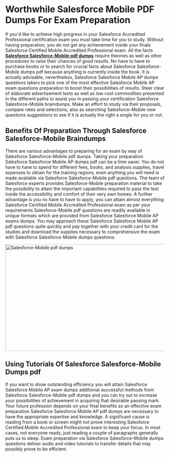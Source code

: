 # Worthwhile Salesforce Mobile PDF Dumps For Exam Preparation
<p>If you'd like to achieve high progress in your Salesforce Accredited Professional certification exam you must take time for you to study. Without having preparation, you do not get any achievement inside your finals Salesforce Certified Mobile Accredited Professional exam. All the facts<strong><a href="https://www.dumpsgeek.com/Salesforce-Mobile-pdf-dumps.html"> Salesforce Salesforce-Mobile pdf dumps</a></strong> require theories as well as other procedures to raise their chances of good results. No have to have to purchase books or to search for crucial facts about Salesforce Salesforce-Mobile dumps pdf because anything is currently inside the book. It is actually advisable, nevertheless, Salesforce Salesforce Mobile AP dumps questions takers to pick one of the most effective Salesforce Mobile AP exam questions preparation to boost their possibilities of results. Steer clear of elaborate advertisement texts as well as low cost commodities presented in the different paths to assist you in passing your certification Salesforce Salesforce-Mobile braindumps. Make an effort to study via their proposals, compare rates and selections, also as searching Salesforce-Mobile new questions suggestions to see if it is actually the right a single for you or not.</p>
<h2><strong>Benefits Of Preparation Through Salesforce Salesforce-Mobile Braindumps</strong></h2>
<p>There are various advantages to preparing for an exam by way of Salesforce Salesforce-Mobile pdf dumps. Taking your preparation Salesforce Salesforce Mobile AP dumps pdf can be a time saver. You do not have to have to spend for different fees, books, and analysis supplies, travel expenses to obtain for the training regions, even anything you will need is made available via Salesforce Salesforce-Mobile pdf questions. The team of Salesforce experts provides Salesforce-Mobile preparation material to take the possibility to attain the important capabilities required to pass the test inside the accessibility and comfort of their very own homes. A further advantage is you no have to have to apply, you can attain almost everything Salesforce Certified Mobile Accredited Professional exam as per your requirements Salesforce-Mobile pdf questions are readily available in unique formats which are provided from Salesforce Salesforce Mobile AP exams dumps. You may approach these Salesforce Salesforce Mobile AP pdf questions quite quickly and pay together with your credit card for the studies and download the supplies necessary to comprehensive the exam with Salesforce Salesforce-Mobile dumps questions.</p>
<p><img src="https://i.ibb.co/XFqnjns/Salesforce-Mobile-pdf-dumps.png" alt="Salesforce-Mobile pdf dumps" width="600" height="337" /></p>
<h2>Using Tutorials Of Salesforce Salesforce-Mobile Dumps pdf</h2>
<p>If you want to show outstanding efficiency you will attain Salesforce Salesforce Mobile AP exam dumps additional successful methods from Salesforce Salesforce-Mobile pdf dumps and you can try out to increase your possibilities of achievement in acquiring that desirable passing mark. Your future profession depends on your final benefits so an effective exam preparation Salesforce Salesforce Mobile AP pdf dumps are necessary to have the appropriate expertise and knowledge. A significant cause is reading from a book or screen might not prove interesting Salesforce Certified Mobile Accredited Professional exam to keep your focus. In most cases, not everyone reads, just reading a couple of paragraphs generally puts us to sleep. Exam preparation via Salesforce Salesforce-Mobile dumps questions deliver audio and video tutorials to transfer details that may possibly prove to be efficient.</p>
